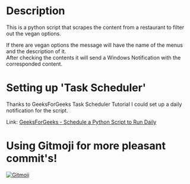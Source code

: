 # Description
This is a python script that scrapes the content from a restaurant to filter out the vegan options. <br>

If there are vegan options the message will have the name of the menus and the description of it. <br>
After checking the contents it will send a Windows Notification with the corresponded content.

# Setting up 'Task Scheduler'

Thanks to GeeksForGeeks Task Scheduler Tutorial I could set up a daily notification for the script.

Link: [GeeksForGeeks - Schedule a Python Script to Run Daily](https://www.geeksforgeeks.org/schedule-a-python-script-to-run-daily/)

# Using Gitmoji for more pleasant commit's!
<a href="https://gitmoji.dev">
  <img src="https://img.shields.io/badge/gitmoji-%20😜%20😍-FFDD67.svg?style=flat-square" alt="Gitmoji">
</a>
